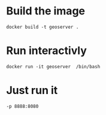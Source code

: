 # Build the image
    docker build -t geoserver .
# Run interactivly
    docker run -it geoserver  /bin/bash
# Just run it
    -p 8888:8080